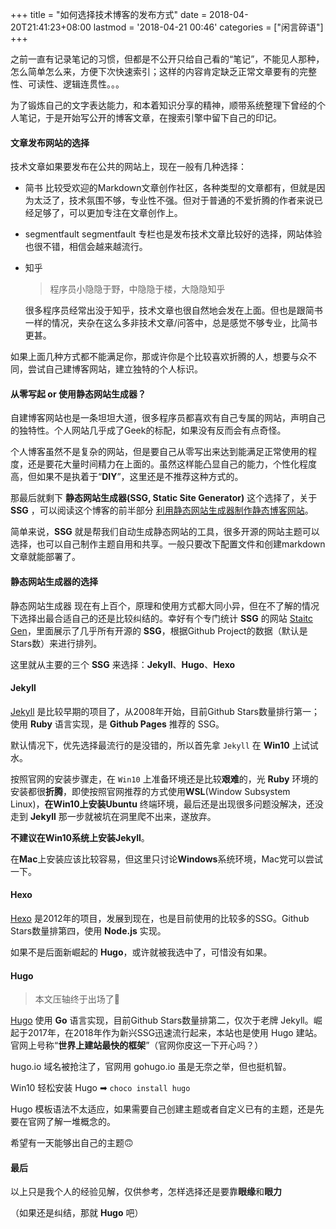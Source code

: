 +++
title = "如何选择技术博客的发布方式"
date = 2018-04-20T21:41:23+08:00
lastmod = '2018-04-21 00:46'
categories = ["闲言碎语"]
+++


之前一直有记录笔记的习惯，但都是不公开只给自己看的“笔记”，不能见人那种，怎么简单怎么来，方便下次快速索引；这样的内容肯定缺乏正常文章要有的完整性、可读性、逻辑连贯性。。。

为了锻炼自己的文字表达能力，和本着知识分享的精神，顺带系统整理下曾经的个人笔记，于是开始写公开的博客文章，在搜索引擎中留下自己的印记。

<!--more-->

#### 文章发布网站的选择
技术文章如果要发布在公共的网站上，现在一般有几种选择：

- 简书
比较受欢迎的Markdown文章创作社区，各种类型的文章都有，但就是因为太泛了，技术氛围不够，专业性不强。但对于普通的不爱折腾的作者来说已经足够了，可以更加专注在文章创作上。

- segmentfault
segmentfault 专栏也是发布技术文章比较好的选择，网站体验也很不错，相信会越来越流行。

- 知乎
  > 程序员小隐隐于野，中隐隐于楼，大隐隐知乎

  很多程序员经常出没于知乎，技术文章也很自然地会发在上面。但也是跟简书一样的情况，夹杂在这么多非技术文章/问答中，总是感觉不够专业，比简书更甚。


如果上面几种方式都不能满足你，那或许你是个比较喜欢折腾的人，想要与众不同，尝试自己建博客网站，建立独特的个人标识。

#### 从零写起 or 使用静态网站生成器？

自建博客网站也是一条坦坦大道，很多程序员都喜欢有自己专属的网站，声明自己的独特性。个人网站几乎成了Geek的标配，如果没有反而会有点奇怪。

个人博客虽然不是复杂的网站，但是要自己从零写出来达到能满足正常使用的程度，还是要花大量时间精力在上面的。虽然这样能凸显自己的能力，个性化程度高，但如果不是执着于“**DIY**”，这里还是不推荐这种方式的。

那最后就剩下 **静态网站生成器(SSG, Static Site Generator)** 这个选择了，关于 **SSG** ，可以阅读这个博客的前半部分 [利用静态网站生成器制作静态博客网站](https://www.jianshu.com/p/c50dab7a98ef)。

简单来说，**SSG** 就是帮我们自动生成静态网站的工具，很多开源的网站主题可以选择，也可以自己制作主题自用和共享。一般只要改下配置文件和创建markdown文章就能部署了。


#### 静态网站生成器的选择
静态网站生成器 现在有上百个，原理和使用方式都大同小异，但在不了解的情况下选择出最合适自己的还是比较纠结的。幸好有个专门统计 **SSG** 的网站 [Staitc Gen](https://www.staticgen.com/)，里面展示了几乎所有开源的 **SSG**，根据Github Project的数据（默认是Stars数）来进行排列。

这里就从主要的三个 **SSG** 来选择：**Jekyll**、**Hugo**、**Hexo**

#### Jekyll
[Jekyll](https://jekyllrb.com/) 是比较早期的项目了，从2008年开始，目前Github Stars数量排行第一；使用 **Ruby** 语言实现，是 **Github Pages** 推荐的 SSG。

默认情况下，优先选择最流行的是没错的，所以首先拿 `Jekyll` 在 **Win10** 上试试水。

按照官网的安装步骤走，在 `Win10` 上准备环境还是比较**艰难**的，光 **Ruby** 环境的安装都很**折腾**，即使按照官网推荐的方式使用**WSL**(Window Subsystem Linux)，**在Win10上安装Ubuntu** 终端环境，最后还是出现很多问题没解决，还没走到 **Jekyll** 那一步就被坑在洞里爬不出来，遂放弃。

**不建议在Win10系统上安装Jekyll**。

在**Mac**上安装应该比较容易，但这里只讨论**Windows**系统环境，Mac党可以尝试一下。

#### Hexo
[Hexo](https://hexo.io/) 是2012年的项目，发展到现在，也是目前使用的比较多的SSG。Github Stars数量排第四，使用 **Node.js** 实现。

如果不是后面新崛起的 **Hugo**，或许就被我选中了，可惜没有如果。


#### Hugo
> 本文压轴终于出场了🎉

[Hugo](http://gohugo.io/) 使用 **Go** 语言实现，目前Github Stars数量排第二，仅次于老牌 Jekyll。崛起于2017年，在2018年作为新兴SSG迅速流行起来，本站也是使用 Hugo 建站。官网上号称“**世界上建站最快的框架**”（官网你皮这一下开心吗？）

hugo.io 域名被抢注了，官网用 gohugo.io 虽是无奈之举，但也挺机智。

Win10 轻松安装 Hugo ➡ `choco install hugo`

Hugo 模板语法不太适应，如果需要自己创建主题或者自定义已有的主题，还是先要在官网了解一堆概念的。

希望有一天能够出自己的主题🙃

#### 最后
以上只是我个人的经验见解，仅供参考，怎样选择还是要靠**眼缘**和**眼力**

（如果还是纠结，那就 **Hugo** 吧）